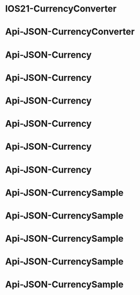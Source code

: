 # IOS21-CurrencyConverter
# Api-JSON-CurrencyConverter
# Api-JSON-Currency
# Api-JSON-Currency
# Api-JSON-Currency
# Api-JSON-Currency
# Api-JSON-Currency
# Api-JSON-Currency
# Api-JSON-CurrencySample
# Api-JSON-CurrencySample
# Api-JSON-CurrencySample
# Api-JSON-CurrencySample
# Api-JSON-CurrencySample
